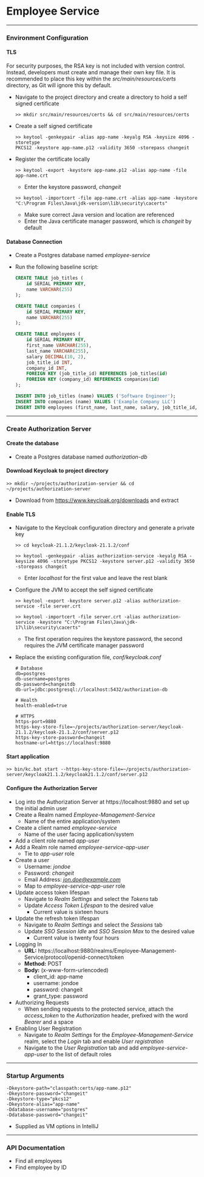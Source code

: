 # Employee Service

---

### Environment Configuration

#### TLS

For security purposes, the RSA key is not included with version control. Instead, developers must create and manage their own key file. It is recommended to place this key within the *src/main/resources/certs* directory, as Git will ignore this by default.

- Navigate to the project directory and create a directory to hold a self signed certificate

  ```
  >> mkdir src/main/resources/certs && cd src/main/resources/certs
  ```

- Create a self signed certificate

  ```
  >> keytool -genkeypair -alias app-name -keyalg RSA -keysize 4096 -storetype
  PKCS12 -keystore app-name.p12 -validity 3650 -storepass changeit
  ```

- Register the certificate locally

  ```
  >> keytool -export -keystore app-name.p12 -alias app-name -file app-name.crt
  ```

  - Enter the keystore password, *changeit*

  ```
  >> keytool -importcert -file app-name.crt -alias app-name -keystore "C:\Program Files\Java\jdk-version\lib\security\cacerts"
  ```

  - Make sure correct Java version and location are referenced
  - Enter the Java certificate manager password, which is *changeit* by default



#### Database Connection

- Create a Postgres database named *employee-service*

- Run the following baseline script:

  ```sql
  CREATE TABLE job_titles (
      id SERIAL PRIMARY KEY,
      name VARCHAR(255)
  );
  
  CREATE TABLE companies (
      id SERIAL PRIMARY KEY,
      name VARCHAR(255)
  );
  
  CREATE TABLE employees (
      id SERIAL PRIMARY KEY,
      first_name VARCHAR(255),
      last_name VARCHAR(255),
      salary DECIMAL(10, 2),
      job_title_id INT,
      company_id INT,
      FOREIGN KEY (job_title_id) REFERENCES job_titles(id)
      FOREIGN KEY (company_id) REFERENCES companies(id)
  );
  
  INSERT INTO job_titles (name) VALUES ('Software Engineer');
  INSERT INTO companies (name) VALUES ('Example Company LLC')
  INSERT INTO employees (first_name, last_name, salary, job_title_id, company_id) VALUES ('Jon', 'Doe', 150000.00, 1, 1);
  ```



---

### Create Authorization Server

#### Create the database

- Create a Postgres database named *authorization-db*



#### Download Keycloak to project directory

```
>> mkdir ~/projects/authorization-servier && cd ~/projects/authorization-server
```

- Download from https://www.keycloak.org/downloads and extract



#### Enable TLS

- Navigate to the Keycloak configuration directory and generate a private key

  ```
  >> cd keycloak-21.1.2/keycloak-21.1.2/conf
  
  >> keytool -genkeypair -alias authorization-service -keyalg RSA -keysize 4096 -storetype PKCS12 -keystore server.p12 -validity 3650 -storepass changeit
  ```

  - Enter *localhost* for the first value and leave the rest blank

- Configure the JVM to accept the self signed certificate

  ```
  >> keytool -export -keystore server.p12 -alias authorization-service -file server.crt
  
  >> keytool -importcert -file server.crt -alias authorization-service -keystore "C:\Program Files\Java\jdk-17\lib\security\cacerts"
  ```

  - The first operation requires the keystore password, the second requires the JVM certificate manager password

- Replace the existing configuration file, *conf/keycloak.conf*

  ```
  # Database
  db=postgres
  db-username=postgres
  db-password=changeitdb
  db-url=jdbc:postgresql://localhost:5432/authorization-db
  
  # Health
  health-enabled=true
  
  # HTTPS
  https-port=9880
  https-key-store-file=~/projects/authorization-server/keycloak-21.1.2/keycloak-21.1.2/conf/server.p12
  https-key-store-password=changeit
  hostname-url=https://localhost:9880
  ```



#### Start application

```
>> bin/kc.bat start --https-key-store-file=~/projects/authorization-server/keycloak21.1.2/keycloak21.1.2/conf/server.p12
```



#### Configure the Authorization Server

- Log into the Authorization Server at https://localhost:9880 and set up the initial admin user
- Create a Realm named *Employee-Management-Service*
  - Name of the entire application/system
- Create a client named *employee-service*
  - Name of the user facing application/system
- Add a client role named *app-user*
- Add a Realm role named *employee-service-app-user*
  - Tie to *app-user* role
- Create a user
  - Username: *jondoe*
  - Password: *changeit*
  - Email Address: *jon.doe@example.com*
  - Map to *employee-service-app-user* role
- Update access token lifespan
  - Navigate to *Realm Settings* and select the *Tokens* tab
  - Update *Access Token Lifespan* to the desired value
    - Current value is sixteen hours
- Update the refresh token lifespan
  - Navigate to *Realm Settings* and select the *Sessions* tab
  - Update *SSO Session Idle* and *SSO Session Max* to the desired value
    - Current value is twenty four hours
- Logging In
  - **URL:** https://localhost:9880/realms/Employee-Management-Service/protocol/openid-connect/token
  - **Method:** POST
  - **Body:** (x-www-form-urlencoded)
    - client_id: app-name
    - username: jondoe
    - password: changeit
    - grant_type: password
- Authorizing Requests
  - When sending requests to the protected service, attach the *access_token* to the *Authorization* header, prefixed with the word *Bearer* and a space
- Enabling User Registration
  - Navigate to *Realm Settings* for the *Employee-Management-Service* realm, select the *Login* tab and enable *User registration*
  - Navigate to the *User Registration* tab and add *employee-service-app-user* to the list of default roles



---

### Startup Arguments

```
-Dkeystore-path="classpath:certs/app-name.p12"
-Dkeystore-password="changeit"
-Dkeystore-type="pkcs12"
-Dkeystore-alias="app-name"
-Ddatabase-username="postgres"
-Ddatabase-password="changeit"
```

- Supplied as VM options in IntelliJ



---

### API Documentation

- Find all employees
- Find employee by ID